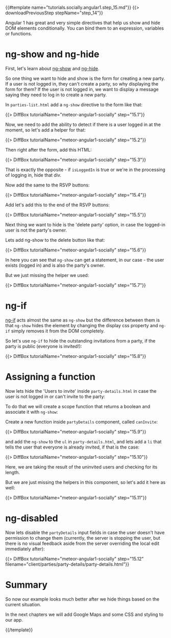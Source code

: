 {{#template name="tutorials.socially.angular1.step_15.md"}}
{{> downloadPreviousStep stepName="step_14"}}

Angular 1 has great and very simple directives that help us show and hide DOM elements conditionally.
You can bind them to an expression, variables or functions.

# ng-show and ng-hide

First, let's learn about [ng-show](https://docs.angularjs.org/api/ng/directive/ngShow) and [ng-hide](https://docs.angularjs.org/api/ng/directive/ngHide).

So one thing we want to hide and show is the form for creating a new party. If a user is not logged in, they can't create a party, so why displaying the form for them?
If the user is not logged in, we want to display a message saying they need to log in to create a new party.

In `parties-list.html` add a `ng-show` directive to the form like that:

{{> DiffBox tutorialName="meteor-angular1-socially" step="15.1"}}

Now, we need to add the ability to detect if there is a user logged in at the moment, so let's add a helper for that:

{{> DiffBox tutorialName="meteor-angular1-socially" step="15.2"}}

Then right after the form, add this HTML:

{{> DiffBox tutorialName="meteor-angular1-socially" step="15.3"}}

That is exactly the opposite - if `isLoggedIn` is true or we're in the processing of logging in, hide that div.

Now add the same to the RSVP buttons:

{{> DiffBox tutorialName="meteor-angular1-socially" step="15.4"}}

Add let's add this to the end of the RSVP buttons:

{{> DiffBox tutorialName="meteor-angular1-socially" step="15.5"}}

Next thing we want to hide is the 'delete party' option, in case the logged-in user is not the party's owner.

Lets add ng-show to the delete button like that:

{{> DiffBox tutorialName="meteor-angular1-socially" step="15.6"}}

In here you can see that `ng-show` can get a statement, in our case - the user exists (logged in) and is also the party's owner.

But we just missing the helper we used:

{{> DiffBox tutorialName="meteor-angular1-socially" step="15.7"}}


# ng-if

[ng-if](https://docs.angularjs.org/api/ng/directive/ngIf) acts almost the same as `ng-show` but the difference between them
is that `ng-show` hides the element by changing the display css property and `ng-if` simply removes it from the DOM completely.

So let's use `ng-if` to hide the outstanding invitations from a party, if the party is public (everyone is invited!):

{{> DiffBox tutorialName="meteor-angular1-socially" step="15.8"}}

# Assigning a function

Now lets hide the 'Users to invite' inside `party-details.html` in case the user is not logged in or can't invite to the party:

To do that we will create a scope function that returns a boolean and associate it with `ng-show`:

Create a new function inside `partyDetails` component, called `canInvite`:

{{> DiffBox tutorialName="meteor-angular1-socially" step="15.9"}}

and add the `ng-show` to the `ul` in `party-details.html`, and lets add a `li` that tells the user that everyone is already invited, if that is the case:

{{> DiffBox tutorialName="meteor-angular1-socially" step="15.10"}}

Here, we are taking the result of the uninvited users and checking for its length.

But we are just missing the helpers in this component, so let's add it here as well:

{{> DiffBox tutorialName="meteor-angular1-socially" step="15.11"}}


# ng-disabled

Now lets disable the `partyDetails` input fields in case the user doesn't have permission to change them (currently, the server is stopping the user, but there is no visual feedback aside from the server overriding the local edit immediately after):

{{> DiffBox tutorialName="meteor-angular1-socially" step="15.12" filename="client/parties/party-details/party-details.html"}}

# Summary

So now our example looks much better after we hide things based on the current situation.

In the next chapters we will add Google Maps and some CSS and styling to our app.

{{/template}}
